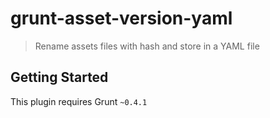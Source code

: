 # grunt-asset-version-yaml

> Rename assets files with hash and store in a YAML file

## Getting Started
This plugin requires Grunt `~0.4.1`
